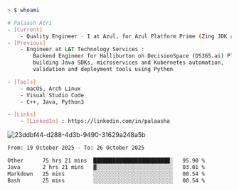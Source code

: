 ```sh
> $ whoami

# Palaash Atri
- [Current]
    - Quality Engineer - I at Azul, for Azul Platform Prime (Zing JDK and OptHub Cloud-Native Compiler)
- [Previous]
    - Engineer at L&T Technology Services :
        Backend Engineer for Halliburton on DecisionSpace (DS365.ai) Platform team,
        building Java SDKs, microservices and Kubernetes automation,
        validation and deployment tools using Python

- [Tools]
    - macOS, Arch Linux
    - Visual Studio Code
    - C++, Java, Python3

- [Links]
    - [LinkedIn] : https://linkedin.com/in/palaasha 

```
![23ddbf44-d288-4d3b-9490-31629a248a5b](https://github.com/user-attachments/assets/e8f7d8c9-2427-40a3-b819-73b167b77e19)


<!--START_SECTION:waka-->

```txt
From: 19 October 2025 - To: 26 October 2025

Other      75 hrs 21 mins  ████████████████████████░   95.90 %
Java       2 hrs 21 mins   ▓░░░░░░░░░░░░░░░░░░░░░░░░   03.01 %
Markdown   25 mins         ░░░░░░░░░░░░░░░░░░░░░░░░░   00.54 %
Bash       25 mins         ░░░░░░░░░░░░░░░░░░░░░░░░░   00.54 %
```

<!--END_SECTION:waka-->
